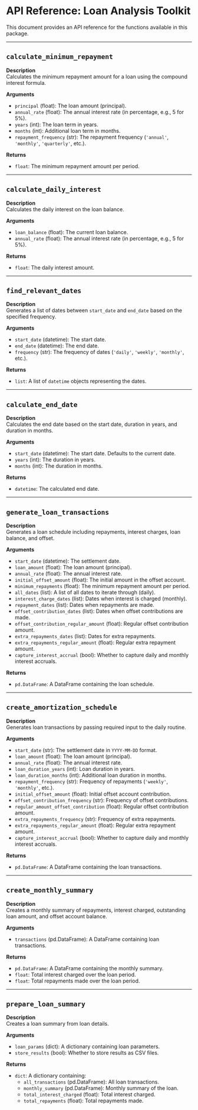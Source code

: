 # API Reference: Loan Analysis Toolkit

This document provides an API reference for the functions available in this package.

---

## `calculate_minimum_repayment`

**Description**  
Calculates the minimum repayment amount for a loan using the compound interest formula.

**Arguments**  
- `principal` (float): The loan amount (principal).  
- `annual_rate` (float): The annual interest rate (in percentage, e.g., 5 for 5%).  
- `years` (int): The loan term in years.  
- `months` (int): Additional loan term in months.  
- `repayment_frequency` (str): The repayment frequency (`'annual'`, `'monthly'`, `'quarterly'`, etc.).

**Returns**  
- `float`: The minimum repayment amount per period.

---

## `calculate_daily_interest`

**Description**  
Calculates the daily interest on the loan balance.

**Arguments**  
- `loan_balance` (float): The current loan balance.  
- `annual_rate` (float): The annual interest rate (in percentage, e.g., 5 for 5%).

**Returns**  
- `float`: The daily interest amount.

---

## `find_relevant_dates`

**Description**  
Generates a list of dates between `start_date` and `end_date` based on the specified frequency.

**Arguments**  
- `start_date` (datetime): The start date.  
- `end_date` (datetime): The end date.  
- `frequency` (str): The frequency of dates (`'daily'`, `'weekly'`, `'monthly'`, etc.).

**Returns**  
- `list`: A list of `datetime` objects representing the dates.

---

## `calculate_end_date`

**Description**  
Calculates the end date based on the start date, duration in years, and duration in months.

**Arguments**  
- `start_date` (datetime): The start date. Defaults to the current date.  
- `years` (int): The duration in years.  
- `months` (int): The duration in months.

**Returns**  
- `datetime`: The calculated end date.

---

## `generate_loan_transactions`

**Description**  
Generates a loan schedule including repayments, interest charges, loan balance, and offset.

**Arguments**  
- `start_date` (datetime): The settlement date.  
- `loan_amount` (float): The loan amount (principal).  
- `annual_rate` (float): The annual interest rate.  
- `initial_offset_amount` (float): The initial amount in the offset account.  
- `minimum_repayments` (float): The minimum repayment amount per period.  
- `all_dates` (list): A list of all dates to iterate through (daily).  
- `interest_charge_dates` (list): Dates when interest is charged (monthly).  
- `repayment_dates` (list): Dates when repayments are made.  
- `offset_contribution_dates` (list): Dates when offset contributions are made.  
- `offset_contribution_regular_amount` (float): Regular offset contribution amount.  
- `extra_repayments_dates` (list): Dates for extra repayments.  
- `extra_repayments_regular_amount` (float): Regular extra repayment amount.  
- `capture_interest_accrual` (bool): Whether to capture daily and monthly interest accruals.

**Returns**  
- `pd.DataFrame`: A DataFrame containing the loan schedule.

---

## `create_amortization_schedule`

**Description**  
Generates loan transactions by passing required input to the daily routine.

**Arguments**  
- `start_date` (str): The settlement date in `YYYY-MM-DD` format.  
- `loan_amount` (float): The loan amount (principal).  
- `annual_rate` (float): The annual interest rate.  
- `loan_duration_years` (int): Loan duration in years.  
- `loan_duration_months` (int): Additional loan duration in months.  
- `repayment_frequency` (str): Frequency of repayments (`'weekly'`, `'monthly'`, etc.).  
- `initial_offset_amount` (float): Initial offset account contribution.  
- `offset_contribution_frequency` (str): Frequency of offset contributions.  
- `regular_amount_offset_contribution` (float): Regular offset contribution amount.  
- `extra_repayments_frequency` (str): Frequency of extra repayments.  
- `extra_repayments_regular_amount` (float): Regular extra repayment amount.  
- `capture_interest_accrual` (bool): Whether to capture daily and monthly interest accruals.

**Returns**  
- `pd.DataFrame`: A DataFrame containing the loan transactions.

---

## `create_monthly_summary`

**Description**  
Creates a monthly summary of repayments, interest charged, outstanding loan amount, and offset account balance.

**Arguments**  
- `transactions` (pd.DataFrame): A DataFrame containing loan transactions.

**Returns**  
- `pd.DataFrame`: A DataFrame containing the monthly summary.  
- `float`: Total interest charged over the loan period.  
- `float`: Total repayments made over the loan period.

---

## `prepare_loan_summary`

**Description**  
Creates a loan summary from loan details.

**Arguments**  
- `loan_params` (dict): A dictionary containing loan parameters.  
- `store_results` (bool): Whether to store results as CSV files.

**Returns**  
- `dict`: A dictionary containing:  
  - `all_transactions` (pd.DataFrame): All loan transactions.  
  - `monthly_summary` (pd.DataFrame): Monthly summary of the loan.  
  - `total_interest_charged` (float): Total interest charged.  
  - `total_repayments` (float): Total repayments made.

